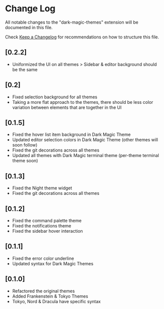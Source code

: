 # Change Log

All notable changes to the "dark-magic-themes" extension will be documented in this file.

Check [Keep a Changelog](http://keepachangelog.com/) for recommendations on how to structure this file.

## [0.2.2]
- Uniformized the UI on all themes > Sidebar & editor background should be the same

## [0.2]
- Fixed selection background for all themes
- Taking a more flat approach to the themes, there should be less color variation between elements that are together in the UI

## [0.1.5]
- Fixed the hover list item background in Dark Magic Theme
- Updated editor selection colors in Dark Magic Theme (other themes will soon follow)
- Fixed the git decorations across all themes
- Updated all themes with Dark Magic terminal theme (per-theme terminal theme soon)

## [0.1.3]
- Fixed the Night theme widget
- Fixed the git decorations across all themes

## [0.1.2]
- Fixed the command palette theme
- Fixed the notifications theme
- Fixed the sidebar hover interaction

## [0.1.1]
- Fixed the error color underline
- Updated syntax for Dark Magic Themes

## [0.1.0]
- Refactored the original themes
- Added Frankenstein & Tokyo Themes
- Tokyo, Nord & Dracula have specific syntax
